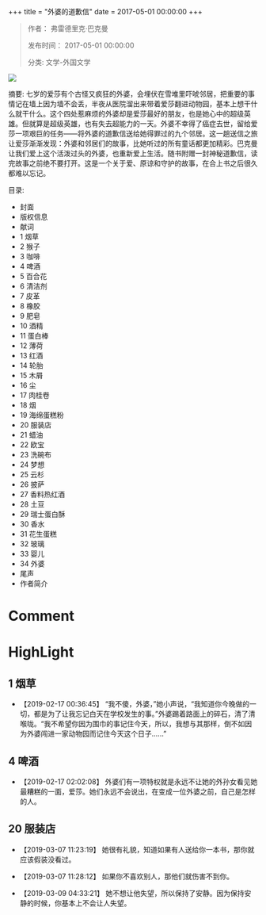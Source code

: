 +++
title = "外婆的道歉信"
date = 2017-05-01 00:00:00
+++

> 作者： 弗雷德里克·巴克曼
> 
> 发布时间： 2017-05-01 00:00:00
> 
> 分类: 文学-外国文学

![](https://cdn.weread.qq.com/weread/cover/86/YueWen_858485/s_YueWen_858485.jpg)

摘要: 七岁的爱莎有个古怪又疯狂的外婆，会埋伏在雪堆里吓唬邻居，把重要的事情记在墙上因为墙不会丢，半夜从医院溜出来带着爱莎翻进动物园，基本上想干什么就干什么。这个四处惹麻烦的外婆却是爱莎最好的朋友，也是她心中的超级英雄。但就算是超级英雄，也有失去超能力的一天。外婆不幸得了癌症去世，留给爱莎一项艰巨的任务——将外婆的道歉信送给她得罪过的九个邻居。这一趟送信之旅让爱莎渐渐发现：外婆和邻居们的故事，比她听过的所有童话都更加精彩。巴克曼让我们爱上这个活泼过头的外婆，也重新爱上生活。随书附赠一封神秘道歉信，读完故事之前绝不要打开。这是一个关于爱、原谅和守护的故事，在合上书之后很久都难以忘记。

目录: 
- 封面
- 版权信息
- 献词
- 1 烟草
- 2 猴子
- 3 咖啡
- 4 啤酒
- 5 百合花
- 6 清洁剂
- 7 皮革
- 8 橡胶
- 9 肥皂
- 10 酒精
- 11 蛋白棒
- 12 薄荷
- 13 红酒
- 14 轮胎
- 15 木屑
- 16 尘
- 17 肉桂卷
- 18 烟
- 19 海绵蛋糕粉
- 20 服装店
- 21 蜡油
- 22 欧宝
- 23 洗碗布
- 24 梦想
- 25 云杉
- 26 披萨
- 27 香料热红酒
- 28 土豆
- 29 瑞士蛋白酥
- 30 香水
- 31 花生蛋糕
- 32 玻璃
- 33 婴儿
- 34 外婆
- 尾声
- 作者简介

# Comment



# HighLight

## 1 烟草
- 【2019-02-17 00:36:45】 “我不傻，外婆，”她小声说，“我知道你今晚做的一切，都是为了让我忘记白天在学校发生的事。”外婆踢着路面上的碎石，清了清喉咙。“我不希望你因为围巾的事记住今天，所以，我想与其那样，倒不如因为外婆闯进一家动物园而记住今天这个日子……”


## 4 啤酒
- 【2019-02-17 02:02:08】 外婆们有一项特权就是永远不让她的外孙女看见她最糟糕的一面，爱莎。她们永远不会说出，在变成一位外婆之前，自己是怎样的人。


## 20 服装店
- 【2019-03-07 11:23:19】 她很有礼貌，知道如果有人送给你一本书，那你就应该假装没看过。


- 【2019-03-07 11:28:12】 如果你不喜欢别人，那他们就伤害不到你。


- 【2019-03-09 04:33:21】 她不想让他失望，所以保持了安静。因为保持安静的时候，你基本上不会让人失望。
